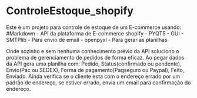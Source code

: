 # ControleEstoque_shopify
  Este é um projeto para controle de estoque de um E-commerce usando:
  #Markdown
    - API da plataforma de E-commerce shopify
    - PYQT5 - GUI
    - SMTPlib - Para envio de email
    - openpyxl - Para gerar as planilhas
  
  Onde sozinho e sem nenhuma conhecimento prévio da API soluciono o problema de gerenciamento de pedidos de forma eficaz.
  Ao  pegar dados da API gera uma planilha com: Pedido, Status(confirmado ou pendente), Envio(Pac ou SEDEX), Forma de pagamento(Pagseguro ou Paypal), Feito, Enviado. 
Ainda verifica se o cliente esta com o endereço errado por um padrão de endereço, se estiver errado, envia um email para confirmação do endereço.
